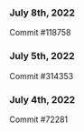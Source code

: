 ### July 8th, 2022

Commit #118758

### July 5th, 2022

Commit #314353


### July 4th, 2022

Commit #72281
